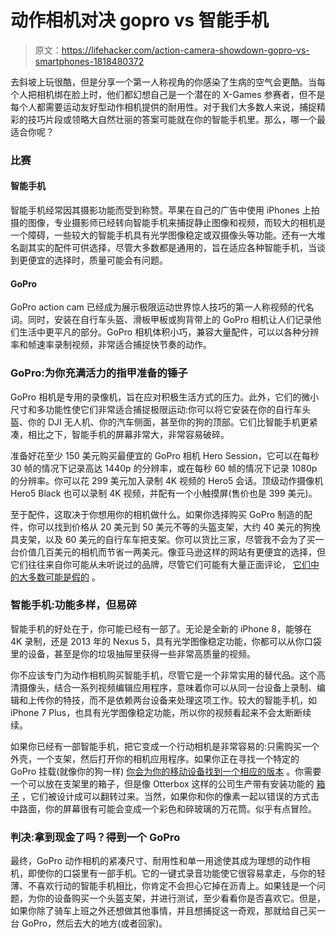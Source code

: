 # 动作相机对决 gopro vs 智能手机

> 原文：<https://lifehacker.com/action-camera-showdown-gopro-vs-smartphones-1818480372>

去斜坡上玩很酷，但是分享一个第一人称视角的你感染了生病的空气会更酷。当每个人把相机绑在脸上时，他们都幻想自己是一个潜在的 X-Games 参赛者，但不是每个人都需要运动友好型动作相机提供的耐用性。对于我们大多数人来说，捕捉精彩的技巧片段或领略大自然壮丽的答案可能就在你的智能手机里。那么，哪一个最适合你呢？



### **比赛**

#### **智能手机**

智能手机经常因其摄影功能而受到称赞。苹果在自己的广告中使用 iPhones 上拍摄的图像，专业摄影师已经转向智能手机来捕捉静止图像和视频，而较大的相机是一个障碍，一些较大的智能手机具有光学图像稳定或双摄像头等功能。还有一大堆名副其实的配件可供选择，尽管大多数都是通用的，旨在适应各种智能手机，当谈到更便宜的选择时，质量可能会有问题。

#### **GoPro**

GoPro action cam 已经成为展示极限运动世界惊人技巧的第一人称视频的代名词。同时，安装在自行车头盔、滑板甲板或狗背带上的 GoPro 相机让人们记录他们生活中更平凡的部分。GoPro 相机体积小巧，兼容大量配件，可以以各种分辨率和帧速率录制视频，非常适合捕捉快节奏的动作。

### **GoPro:为你充满活力的指甲准备的锤子**

GoPro 相机是专用的录像机，旨在应对积极生活方式的压力。此外，它们的微小尺寸和多功能性使它们非常适合捕捉极限运动:你可以将它安装在你的自行车头盔、你的 DJI 无人机、你的汽车侧面，甚至你的狗的顶部。它们比智能手机更紧凑，相比之下，智能手机的屏幕非常大，非常容易破碎。

准备好花至少 150 美元购买最便宜的 GoPro 相机 Hero Session，它可以在每秒 30 帧的情况下记录高达 1440p 的分辨率，或在每秒 60 帧的情况下记录 1080p 的分辨率。你可以花 299 美元加入录制 4K 视频的 Hero5 会话。顶级动作摄像机 Hero5 Black 也可以录制 4K 视频，并配有一个小触摸屏(售价也是 399 美元)。

至于配件，这取决于你想用你的相机做什么。如果你选择购买 GoPro 制造的配件，你可以找到价格从 20 美元到 50 美元不等的头盔支架，大约 40 美元的狗挽具支架，以及 60 美元的自行车车把支架。你可以货比三家，尽管我不会为了买一台价值几百美元的相机而节省一两美元。像亚马逊这样的网站有更便宜的选择，但它们往往来自你可能从未听说过的品牌，尽管它们可能有大量正面评论， [它们中的大多数可能是假的](http://lifehacker.com/fakespot-analyzes-amazon-reviews-to-spot-fakes-1776485508) 。

### 智能手机:功能多样，但易碎

智能手机的好处在于，你可能已经有一部了。无论是全新的 iPhone 8，能够在 4K 录制，还是 2013 年的 Nexus 5，具有光学图像稳定功能，你都可以从你口袋里的设备，甚至是你的垃圾抽屉里获得一些非常高质量的视频。

你不应该专门为动作相机购买智能手机，尽管它是一个非常实用的替代品。这个高清摄像头，结合一系列视频编辑应用程序，意味着你可以从同一台设备上录制、编辑和上传你的特技，而不是依赖两台设备来处理这项工作。较大的智能手机，如 iPhone 7 Plus，也具有光学图像稳定功能，所以你的视频看起来不会太断断续续。

如果你已经有一部智能手机，把它变成一个行动相机是非常容易的:只需购买一个外壳，一个支架，然后打开你的相机应用程序。如果你正在寻找一个特定的 GoPro 挂载(就像你的狗一样) [你会为你的移动设备找到一个相应的版本](https://www.readyactiongo.com/products/copy-of-readyaction-chest-harness-only) 。你需要一个可以放在支架里的箱子，但是像 Otterbox 这样的公司生产带有安装功能的 [箱子](http://www.otterbox.com/en-us/ram%C2%AE-mounts/tough-claw%E2%84%A2-rail-mount-for-universe-iphone-cases/ram-tough-claw.html#sz=36&start=25) ，它们被设计成可以翻转过来。当然，如果你和你的像素一起以错误的方式击中路面，你的屏幕很有可能会变成一个彩色和碎玻璃的万花筒。似乎有点冒险。

### 判决:拿到现金了吗？得到一个 GoPro

最终，GoPro 动作相机的紧凑尺寸、耐用性和单一用途使其成为理想的动作相机，即使你的口袋里有一部手机。它的一键式录音功能使它很容易拿走，与你的轻薄、不喜欢行动的智能手机相比，你肯定不会担心它掉在沥青上。如果钱是一个问题，为你的设备购买一个头盔支架，并进行测试，至少看看你是否喜欢它。但是，如果你除了骑车上班之外还想做其他事情，并且想捕捉这一奇观，那就给自己买一台 GoPro，然后去大的地方(或者回家)。